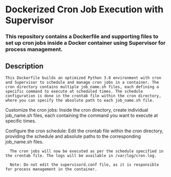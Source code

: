 # Dockerized Cron Job Execution with Supervisor

### This repository contains a Dockerfile and supporting files to set up cron jobs inside a Docker container using Supervisor for process management.

## Description

    This Dockerfile builds an optimized Python 3.8 environment with cron and Supervisor to schedule and manage cron jobs in a container. The cron directory contains multiple job_name.sh files, each defining a specific command to execute at scheduled times. The schedule configuration is done in the crontab file within the cron directory, where you can specify the absolute path to each job_name.sh file.


Customize the cron jobs:
      Inside the cron directory, create individual job_name.sh files, each containing the command you want to execute at specific times.


Configure the cron schedule:
      Edit the crontab file within the cron directory, providing the schedule and absolute paths to the corresponding job_name.sh files.


      The cron jobs will now be executed as per the schedule specified in the crontab file. The logs will be available in /var/log/cron.log.

      Note: Do not edit the supervisord.conf file, as it is responsible for process management in the container.

